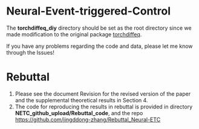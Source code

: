 # Neural-Event-triggered-Control

The **torchdiffeq_diy** directory should be set as the root directory since we made modification to the original package [torchdiffeq](https://github.com/rtqichen/torchdiffeq). 

If you have any problems regarding the code and data, please let me know through the Issues!


# Rebuttal

1. Please see the document Revision for the revised version of the paper and the supplemental theoretical results in Section 4.
2. The code for reproducing the results in rebuttal is provided in directory __NETC_github_upload/Rebuttal_code__, and the repo https://github.com/jingddong-zhang/Rebuttal_Neural-ETC
